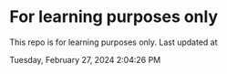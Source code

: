 # For learning purposes only
This repo is for learning purposes only.
Last updated at

Tuesday, February 27, 2024 2:04:26 PM

